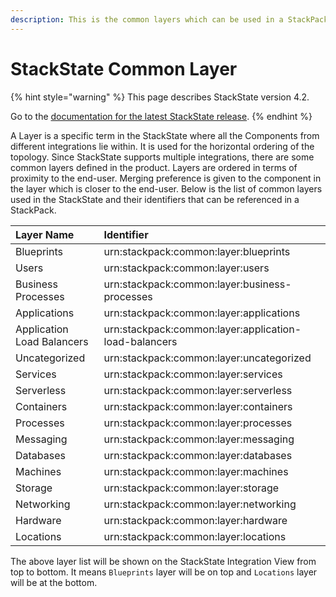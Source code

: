 ```yaml
---
description: This is the common layers which can be used in a StackPack.
---
```


# StackState Common Layer

{% hint style="warning" %}
This page describes StackState version 4.2.

Go to the [documentation for the latest StackState release](https://docs.stackstate.com/).
{% endhint %}

A Layer is a specific term in the StackState where all the Components from different integrations lie within. It is used for the horizontal ordering of the topology. Since StackState supports multiple integrations, there are some common layers defined in the product. Layers are ordered in terms of proximity to the end-user. Merging preference is given to the component in the layer which is closer to the end-user. Below is the list of common layers used in the StackState and their identifiers that can be referenced in a StackPack.

| Layer Name | Identifier |
| :--- | :--- |
| Blueprints | urn:stackpack:common:layer:blueprints |
| Users | urn:stackpack:common:layer:users |
| Business Processes | urn:stackpack:common:layer:business-processes |
| Applications | urn:stackpack:common:layer:applications |
| Application Load Balancers | urn:stackpack:common:layer:application-load-balancers |
| Uncategorized | urn:stackpack:common:layer:uncategorized |
| Services | urn:stackpack:common:layer:services |
| Serverless | urn:stackpack:common:layer:serverless |
| Containers | urn:stackpack:common:layer:containers |
| Processes | urn:stackpack:common:layer:processes |
| Messaging | urn:stackpack:common:layer:messaging |
| Databases | urn:stackpack:common:layer:databases |
| Machines | urn:stackpack:common:layer:machines |
| Storage | urn:stackpack:common:layer:storage |
| Networking | urn:stackpack:common:layer:networking |
| Hardware | urn:stackpack:common:layer:hardware |
| Locations | urn:stackpack:common:layer:locations |

The above layer list will be shown on the StackState Integration View from top to bottom. It means `Blueprints` layer will be on top and `Locations` layer will be at the bottom.

